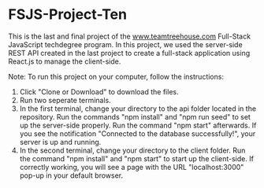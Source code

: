 # FSJS-Project-Ten

This is the last and final project of the www.teamtreehouse.com Full-Stack JavaScript techdegree program. In this project, we used the server-side REST API created in the last project to create a full-stack application using React.js to manage the client-side.

Note: To run this project on your computer, follow the instructions:
1) Click "Clone or Download" to download the files.
2) Run two seperate terminals. 
3) In the first terminal, change your directory to the api folder located in the repository. Run the commands "npm install" and "npm run seed" to set up the server-side properly. Run the command "npm start" afterwards. If you see the notification "Connected to the database successfully!", your server is up and running.
4) In the second terminal, change your directory to the client folder. Run the command "npm install" and "npm start" to start up the client-side. If correctly working, you will see a page with the URL "localhost:3000" pop-up in your default browser.
